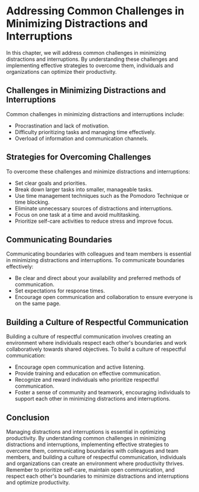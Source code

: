 # Addressing Common Challenges in Minimizing Distractions and Interruptions

In this chapter, we will address common challenges in minimizing distractions and interruptions. By understanding these challenges and implementing effective strategies to overcome them, individuals and organizations can optimize their productivity.

Challenges in Minimizing Distractions and Interruptions
-------------------------------------------------------

Common challenges in minimizing distractions and interruptions include:

* Procrastination and lack of motivation.
* Difficulty prioritizing tasks and managing time effectively.
* Overload of information and communication channels.

Strategies for Overcoming Challenges
------------------------------------

To overcome these challenges and minimize distractions and interruptions:

* Set clear goals and priorities.
* Break down larger tasks into smaller, manageable tasks.
* Use time management techniques such as the Pomodoro Technique or time blocking.
* Eliminate unnecessary sources of distractions and interruptions.
* Focus on one task at a time and avoid multitasking.
* Prioritize self-care activities to reduce stress and improve focus.

Communicating Boundaries
------------------------

Communicating boundaries with colleagues and team members is essential in minimizing distractions and interruptions. To communicate boundaries effectively:

* Be clear and direct about your availability and preferred methods of communication.
* Set expectations for response times.
* Encourage open communication and collaboration to ensure everyone is on the same page.

Building a Culture of Respectful Communication
----------------------------------------------

Building a culture of respectful communication involves creating an environment where individuals respect each other's boundaries and work collaboratively towards shared objectives. To build a culture of respectful communication:

* Encourage open communication and active listening.
* Provide training and education on effective communication.
* Recognize and reward individuals who prioritize respectful communication.
* Foster a sense of community and teamwork, encouraging individuals to support each other in minimizing distractions and interruptions.

Conclusion
----------

Managing distractions and interruptions is essential in optimizing productivity. By understanding common challenges in minimizing distractions and interruptions, implementing effective strategies to overcome them, communicating boundaries with colleagues and team members, and building a culture of respectful communication, individuals and organizations can create an environment where productivity thrives. Remember to prioritize self-care, maintain open communication, and respect each other's boundaries to minimize distractions and interruptions and optimize productivity.
